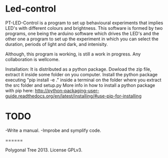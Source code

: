 Led-control
===========

PT-LED-Control is a program to set up behavioural experiments that implies LED's with different colours and brightness.
This software is formed by two programs, one being the arduino software which drives the LED's and the other one 
a program to set up the experiment in which you can select the duration, periods of light and dark, and intenisity.

Although, this program is working, is still a work in progress. 
Any collaboration is wellcome.

Installation:
It is distributed as a python package. 
Dowload the zip file, extract it inside some folder on you computer. 
Install the python package executing "pip install -e ." inside a terminal on the folder where you extract the src folder and setup.py 
More info in how to install a python package with pip here: http://python-packaging-user-guide.readthedocs.org/en/latest/installing/#use-pip-for-installing


TODO
====

-Write a manual.
-Improbe and symplify code.

======



Polygonal Tree 2013. License GPLv3.
